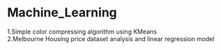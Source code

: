 # Machine_Learning
1.Simple color compressing algorithm using KMeans <br/>
2.Melbourne Housing price dataset analysis and linear regression model
